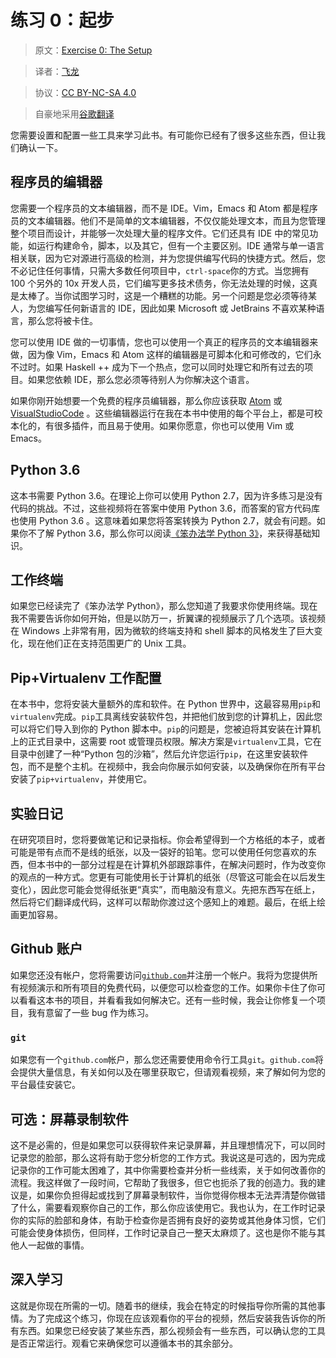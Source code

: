 # 练习 0：起步

> 原文：[Exercise 0: The Setup](https://learncodethehardway.org/more-python-book/ex0.html)

> 译者：[飞龙](https://github.com/wizardforcel)

> 协议：[CC BY-NC-SA 4.0](http://creativecommons.org/licenses/by-nc-sa/4.0/)

> 自豪地采用[谷歌翻译](https://translate.google.cn/)

您需要设置和配置一些工具来学习此书。有可能你已经有了很多这些东西，但让我们确认一下。

## 程序员的编辑器

您需要一个程序员的文本编辑器，而不是 IDE。Vim，Emacs 和 Atom 都是程序员的文本编辑器。他们不是简单的文本编辑器，不仅仅能处理文本，而且为您管理整个项目而设计，并能够一次处理大量的程序文件。它们还具有 IDE 中的常见功能，如运行构建命令，脚本，以及其它，但有一个主要区别。IDE 通常与单一语言相关联，因为它对源进行高级的检测，并为您提供编写代码的快捷方式。然后，您不必记住任何事情，只需大多数任何项目中，`ctrl-space`你的方式。当您拥有 100 个另外的 10x 开发人员，它们编写更多技术债务，你无法处理的时候，这真是太棒了。当你试图学习时，这是一个糟糕的功能。另一个问题是您必须等待某人，为您编写任何新语言的 IDE，因此如果 Microsoft 或 JetBrains 不喜欢某种语言，那么您将被卡住。

您可以使用 IDE 做的一切事情，您也可以使用一个真正的程序员的文本编辑器来做，因为像 Vim，Emacs 和 Atom 这样的编辑器是可脚本化和可修改的，它们永不过时。如果 Haskell ++ 成为下一个热点，您可以同时处理它和所有过去的项目。如果您依赖 IDE，那么您必须等待别人为你解决这个语言。

如果你刚开始想要一个免费的程序员编辑器，那么你应该获取 [Atom](https://atom.io/) 或 [VisualStudioCode](https://code.visualstudio.com/) 。这些编辑器运行在我在本书中使用的每个平台上，都是可校本化的，有很多插件，而且易于使用。如果你愿意，你也可以使用 Vim 或 Emacs。

## Python 3.6

这本书需要 Python 3.6。在理论上你可以使用 Python 2.7，因为许多练习是没有代码的挑战。不过，这些视频将在答案中使用 Python 3.6，而答案的官方代码库也使用 Python 3.6 。这意味着如果您将答案转换为 Python 2.7，就会有问题。如果你不了解 Python 3.6，那么你可以阅读[《笨办法学 Python 3》](https://learnpythonthehardway.org/python3/)，来获得基础知识。

## 工作终端

如果您已经读完了《笨办法学 Python》，那么您知道了我要求你使用终端。现在我不需要告诉你如何开始，但是以防万一，折翼课的视频展示了几个选项。该视频在 Windows 上非常有用，因为微软的终端支持和 shell 脚本的风格发生了巨大变化，现在他们正在支持范围更广的 Unix 工具。

## Pip+Virtualenv 工作配置

在本书中，您将安装大量额外的库和软件。在 Python 世界中，这最容易用`pip`和`virtualenv`完成。`pip`工具离线安装软件包，并把他们放到您的计算机上，因此您可以将它们导入到你的 Python 脚本中。`pip`的问题是，您被迫将其安装在计算机上的正式目录中，这需要 root 或管理员权限。解决方案是`virtualenv`工具，它在目录中创建了一种“Python 包的沙箱”，然后允许您运行`pip`，在这里安装软件包，而不是整个主机。在视频中，我会向你展示如何安装，以及确保你在所有平台安装了`pip+virtualenv`，并使用它。

## 实验日记

在研究项目时，您将要做笔记和记录指标。你会希望得到一个方格纸的本子，或者可能是带有点而不是线的纸张，以及一袋好的铅笔。您可以使用任何您喜欢的东西，但本书中的一部分过程是在计算机外部跟踪事件，在解决问题时，作为改变你的观点的一种方式。您更有可能使用长于计算机的纸张（尽管这可能会在以后发生变化），因此您可能会觉得纸张更“真实”，而电脑没有意义。先把东西写在纸上，然后将它们翻译成代码，这样可以帮助你渡过这个感知上的难题。最后，在纸上绘画更加容易。

## Github 账户

如果您还没有帐户，您将需要访问[`github.com`](https://github.com/)并注册一个帐户。我将为您提供所有视频演示和所有项目的免费代码，以便您可以检查您的工作。如果你卡住了你可以看看这本书的项目，并看看我如何解决它。还有一些时候，我会让你修复一个项目，我有意留了一些 bug 作为练习。

### `git`

如果您有一个`github.com`帐户，那么您还需要使用命令行工具`git`。`github.com`将会提供大量信息，有关如何以及在哪里获取它，但请观看视频，来了解如何为您的平台最佳安装它。

## 可选：屏幕录制软件

这不是必需的，但是如果您可以获得软件来记录屏幕，并且理想情况下，可以同时记录您的脸部，那么这将有助于您分析您的工作方式。我说这是可选的，因为完成记录你的工作可能太困难了，其中你需要检查并分析一些线索，关于如何改善你的流程。我这样做了一段时间，它帮助了我很多，但它也扼杀了我的创造力。我的建议是，如果你负担得起或找到了屏幕录制软件，当你觉得你根本无法弄清楚你做错了什么，需要看观察你自己的工作，那么你应该使用它。我也认为，在工作时记录你的实际的脸部和身体，有助于检查你是否拥有良好的姿势或其他身体习惯，它们可能会使身体损伤，但同样，工作时记录自己一整天太麻烦了。这也是你不能与其他人一起做的事情。

## 深入学习

这就是你现在所需的一切。随着书的继续，我会在特定的时候指导你所需的其他事情。为了完成这个练习，你现在应该观看你的平台的视频，然后安装我告诉你的所有东西。如果您已经安装了某些东西，那么视频会有一些东西，可以确认您的工具是否正常运行。观看它来确保您可以遵循本书的其余部分。
